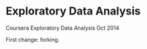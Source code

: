 Exploratory Data Analysis
=======================

Coursera Exploratory Data Analysis Oct 2014

First change: forking.
